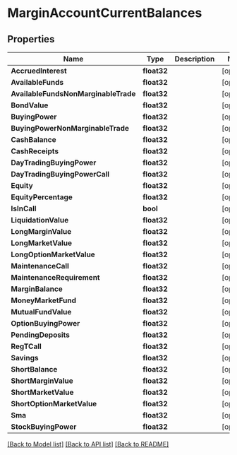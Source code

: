 # MarginAccountCurrentBalances

## Properties

Name | Type | Description | Notes
------------ | ------------- | ------------- | -------------
**AccruedInterest** | **float32** |  | [optional] 
**AvailableFunds** | **float32** |  | [optional] 
**AvailableFundsNonMarginableTrade** | **float32** |  | [optional] 
**BondValue** | **float32** |  | [optional] 
**BuyingPower** | **float32** |  | [optional] 
**BuyingPowerNonMarginableTrade** | **float32** |  | [optional] 
**CashBalance** | **float32** |  | [optional] 
**CashReceipts** | **float32** |  | [optional] 
**DayTradingBuyingPower** | **float32** |  | [optional] 
**DayTradingBuyingPowerCall** | **float32** |  | [optional] 
**Equity** | **float32** |  | [optional] 
**EquityPercentage** | **float32** |  | [optional] 
**IsInCall** | **bool** |  | [optional] 
**LiquidationValue** | **float32** |  | [optional] 
**LongMarginValue** | **float32** |  | [optional] 
**LongMarketValue** | **float32** |  | [optional] 
**LongOptionMarketValue** | **float32** |  | [optional] 
**MaintenanceCall** | **float32** |  | [optional] 
**MaintenanceRequirement** | **float32** |  | [optional] 
**MarginBalance** | **float32** |  | [optional] 
**MoneyMarketFund** | **float32** |  | [optional] 
**MutualFundValue** | **float32** |  | [optional] 
**OptionBuyingPower** | **float32** |  | [optional] 
**PendingDeposits** | **float32** |  | [optional] 
**RegTCall** | **float32** |  | [optional] 
**Savings** | **float32** |  | [optional] 
**ShortBalance** | **float32** |  | [optional] 
**ShortMarginValue** | **float32** |  | [optional] 
**ShortMarketValue** | **float32** |  | [optional] 
**ShortOptionMarketValue** | **float32** |  | [optional] 
**Sma** | **float32** |  | [optional] 
**StockBuyingPower** | **float32** |  | [optional] 

[[Back to Model list]](../README.md#documentation-for-models) [[Back to API list]](../README.md#documentation-for-api-endpoints) [[Back to README]](../README.md)


